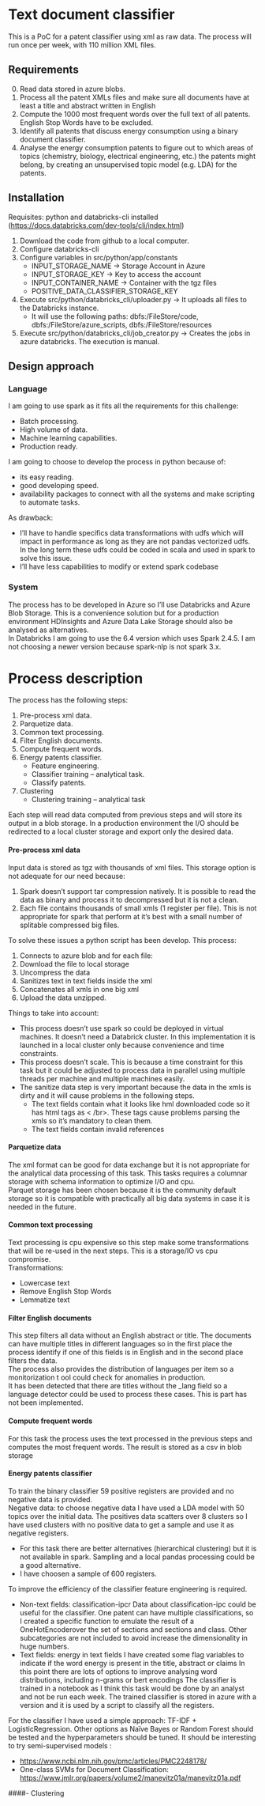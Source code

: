 # Text document classifier
This is a PoC for a patent classifier using xml as raw data.
The process will run once per week, with 110 million XML files.

## Requirements
0. Read data stored in azure blobs.
1. Process all the patent XMLs files and make sure all documents have at least a title and abstract written in English
2. Compute the 1000 most frequent words over the full text of all patents. English Stop Words have to be excluded.
3. Identify all patents that discuss energy consumption using a binary document classifier. 
4. Analyse the energy consumption patents to figure out to which areas of topics (chemistry, biology, electrical 
   engineering, etc.) the patents might belong, by creating an unsupervised topic model (e.g. LDA) for the patents.

## Installation
Requisites: python and databricks-cli installed (https://docs.databricks.com/dev-tools/cli/index.html) 
1. Download the code from github to a local computer.
2. Configure databricks-cli
3. Configure variables in src/python/app/constants
   * INPUT_STORAGE_NAME -> Storage Account in Azure
   * INPUT_STORAGE_KEY -> Key to access the account
   * INPUT_CONTAINER_NAME -> Container with the tgz files 
   * POSITIVE_DATA_CLASSIFIER_STORAGE_KEY 
4. Execute src/python/databricks_cli/uploader.py -> It uploads all files to the Databricks instance.
   * It will use the following paths:  dbfs:/FileStore/code, dbfs:/FileStore/azure_scripts, dbfs:/FileStore/resources
5. Execute src/python/databricks_cli/job_creator.py -> Creates the jobs in azure databricks.
The execution is manual. 


## Design approach
### Language
I am going to use spark as it fits all the requirements for this challenge:
* Batch processing.  
* High volume of data.  
* Machine learning capabilities.  
* Production ready.  

I am going to choose to develop the process in python because of:
* its easy reading.  
* good developing speed.  
* availability packages to connect with all the systems and make scripting to automate tasks.  

As drawback:
* I’ll have to handle specifics data transformations with udfs which will impact in performance as long as they are 
  not pandas vectorized udfs. In the long term these udfs could be coded in scala and used in spark to solve this issue.
* I’ll have less capabilities to modify or extend spark codebase

### System
The process has to be developed in Azure so I’ll use Databricks and Azure Blob Storage.
This is a convenience solution but for a production environment HDInsights and Azure Data Lake Storage
should also be analysed as alternatives.  
In Databricks I am going to use the 6.4 version which uses Spark 2.4.5.
I am not choosing a newer version because spark-nlp is not spark 3.x.  

# Process description
The process has the following steps:  
1. Pre-process xml data.  
2. Parquetize data.  
3. Common text processing.  
4.  Filter English documents.  
5. Compute frequent words.  
6. Energy patents classifier.  
    - Feature engineering.  
    - Classifier training – analytical task.   
    - Classify patents.  
7. Clustering
   - Clustering training – analytical task

Each step will read data computed from previous steps and will store its output in a blob storage. 
In a production environment the I/O should be redirected to a local cluster storage and export only the desired data.  

#### Pre-process xml data
Input data is stored as tgz with thousands of xml files. This storage option is not adequate for our need because:
1.  Spark doesn’t support tar compression natively. It is possible to read the data as binary and process 
    it to decompressed but it is not a clean.  
2. Each file contains thousands of small xmls (1 register per file). This is not appropriate for 
   spark that perform at it’s best with a small number of splitable compressed big files.  

To solve these issues a python script has been develop. This process:  
1. Connects to azure blob and for each file:   
2. Download the file to local storage  
3. Uncompress the data  
4. Sanitizes text in text fields inside the xml  
5. Concatenates all xmls in one big xml  
6. Upload the data unzipped.  

Things to take into account:  

* This process doesn’t use spark so could be deployed in virtual machines. 
  It doesn’t need a Databrick cluster. In this implementation it is launched in a local cluster only 
  because convenience and time constraints. 
* This process doesn’t scale. This is because a time constraint for this task but it could be adjusted to
  process data in parallel using multiple threads per machine and multiple machines easily.
* The sanitize data step is very important because the data in the xmls is dirty and it will cause problems 
  in the following steps.  
    - The text fields contain what it looks like hml downloaded code so it has html tags as < /br>.
      These tags cause problems parsing the xmls so it’s mandatory to clean them.
    - The text fields contain invalid references  

 #### Parquetize data
The xml format can be good for data exchange but it is not appropriate for the analytical data processing of this task. 
This tasks requires a columnar storage with schema information to optimize I/O and cpu.  
Parquet storage has been chosen because it is the community default storage so it is compatible with practically 
all big data systems in case it is needed in the future.  

#### Common text processing
Text processing is cpu expensive so this step make some transformations that will be re-used in the next steps.
This is a storage/IO vs cpu compromise.   
Transformations:  
* Lowercase text  
* Remove English Stop Words  
* Lemmatize text  

#### Filter English documents
This step filters all data without an English abstract or title. 
The documents can have multiple titles in different languages so in the first place the process identify 
if one of this fields is in English and in the second place filters the data.  
The process also provides the distribution of languages per item so a monitorization t
ool could check for anomalies in production.  
It has been detected that there are titles without the _lang field so a language detector could be used to process 
these cases. This is part has not been implemented.  

#### Compute frequent words
For this task the process uses the text processed in the previous steps and computes the most frequent words. 
The result is stored as a csv in blob storage  

#### Energy patents classifier
To train the binary classifier 59 positive registers are provided and no negative data is provided.  
Negative data: to choose negative data I have used a LDA model with 50 topics over the initial data. 
The positives data scatters over 8 clusters so I have used clusters with no positive data to get a sample and 
use it as negative registers.  
* For this task there are better alternatives (hierarchical clustering) but it is not available in spark. 
  Sampling and a local pandas processing could be a good alternative.
* I have choosen a sample of 600 registers.  

To improve the efficiency of the classifier feature engineering is required.   
* Non-text fields: classification-ipcr 
  Data about classification-ipc could be useful for the classifier. 
  One patent can have multiple classifications, so I created a specific function to emulate the result of a 
  OneHotEncoderover the set of sections and sections and class. 
  Other subcategories are not included to avoid increase the dimensionality in huge numbers. 
*  Text fields: energy in text fields 
   I have created some flag variables to indicate if the word energy is present in the title, abstract or claims 
   In this point there are lots of options to improve analysing word distributions, including n-grams or bert encodings 
   The classifier is trained in a notebook as I think this task would be done by an analyst and not be run each week. 
   The trained classifier is stored in azure with a version and it is used by a script to classify all the registers.  

For the classifier I have used a simple approach: TF-IDF + LogisticRegression. Other options as 
Naïve Bayes or Random Forest should be tested and the hyperparameters should be tuned. 
It should be interesting to try semi-supervised models :  
  - https://www.ncbi.nlm.nih.gov/pmc/articles/PMC2248178/  
  - One-class SVMs for Document Classification: https://www.jmlr.org/papers/volume2/manevitz01a/manevitz01a.pdf   

####- Clustering 
